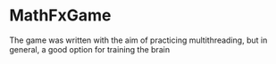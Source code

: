 # MathFxGame
The game was written with the aim of practicing multithreading, but in general, a good option for training the brain
